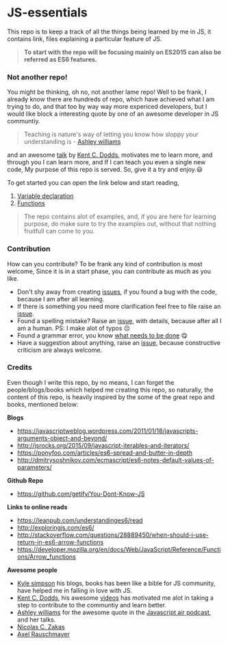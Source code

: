 # JS-essentials

This repo is to keep a track of all the things being learned by me in JS, it contains link,
files explaining a particular feature of JS.

> **To start with the repo will be focusing mainly on ES2015 can also be referred as ES6 features.**

### Not another repo!
You might be thinking, oh no, not another lame repo! Well to be frank, I already know there are hundreds of repo,
which have achieved what I am trying to do, and that too by way way more expericed developers, but I would like block a interesting quote by one of an awesome developer in JS communtiy.

> Teaching is nature's way of letting you know how sloppy your understanding is - [Ashley williams](https://github.com/ashleygwilliams)

and an awesome [talk](https://www.youtube.com/watch?v=HjgZQeMrw6c&feature=youtu.be) by [Kent C. Dodds](https://github.com/kentcdodds), motivates me to learn more, and through you I can learn more, and If I can teach you even a single new code, My purpose of this repo is served. So, give it a try and enjoy.😃

To get started you can open the link below and start reading,

1. [Variable declaration](https://github.com/anirudh-modi/JS-essentials/blob/master/Variable-and-scoping/main.md)
2. [Functions](https://github.com/anirudh-modi/JS-essentials/blob/master/Functions/Functions.md)

> The repo contains alot of examples, and, if you are here for learning purpose, do make sure to try the examples out, without that nothing fruitfull can come to you.

### Contribution
How can you contribute? 
To be frank any kind of contribution is most welcome, Since it is in a start phase, you can contribute as much as you like.

* Don't shy away from creating [issues](https://github.com/anirudh-modi/JS-essentials/issues), if you found a bug with the code, because I am after all learning.
* If there is something you need more clarification feel free to file raise an [issue](https://github.com/anirudh-modi/JS-essentials/issues).
* Found a spelling mistake? Raise an [issue](https://github.com/anirudh-modi/JS-essentials/issues), with details, because after all I am a human. PS: I make alot of typos 😐
* Found a grammar error, you know [what needs to be done](https://github.com/anirudh-modi/JS-essentials/issues) 😋
* Have a suggestion about anything, raise an [issue](https://github.com/anirudh-modi/JS-essentials/issues), because constructive criticism are always welcome.


### Credits
Even though I write this repo, by no means, I can forget the people/blogs/books which helped me creating this repo, so naturally, the content of this repo, is heavily inspired by the some of the great repo and books, mentioned below:

**Blogs**
* https://javascriptweblog.wordpress.com/2011/01/18/javascripts-arguments-object-and-beyond/
* http://jsrocks.org/2015/09/javascript-iterables-and-iterators/
* https://ponyfoo.com/articles/es6-spread-and-butter-in-depth
* http://dmitrysoshnikov.com/ecmascript/es6-notes-default-values-of-parameters/

**Github Repo**
* https://github.com/getify/You-Dont-Know-JS

**Links to online reads** 
* https://leanpub.com/understandinges6/read
* http://exploringjs.com/es6/
* http://stackoverflow.com/questions/28889450/when-should-i-use-return-in-es6-arrow-functions
* https://developer.mozilla.org/en/docs/Web/JavaScript/Reference/Functions/Arrow_functions

**Awesome people**
* [Kyle simpson](https://github.com/getify) his blogs, books has been like a bible for JS community, have helped me in falling in love with JS.
* [Kent C. Dodds](https://github.com/kentcdodds), his awesome [videos](https://www.youtube.com/watch?v=HjgZQeMrw6c&feature=youtu.be) has motivated me alot in taking a step to contribute to the communtiy and learn better.
* [Ashley williams](https://github.com/ashleygwilliams) for the awesome quote in the [Javascript air podcast](https://javascriptair.com/episodes/2015-12-16/), and her talks.
* [Nicolas C. Zakas](https://github.com/nzakas/)
* [Axel Rauschmayer](https://github.com/rauschma)
